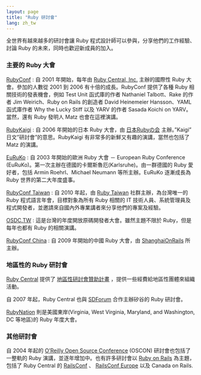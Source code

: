 ```yaml
---
layout: page
title: "Ruby 研討會"
lang: zh_tw
---
```


全世界有越來越多的研討會讓 Ruby 程式設計師可以參與，分享他們的工作經驗、討論 Ruby 的未來，同時也歡迎新成員的加入。

### 主要的 Ruby 大會

[RubyConf][1]
: 自 2001 年開始，每年由 [Ruby Central, Inc.][2] 主辦的國際性 Ruby 大會。參加的人數從 2001 到
  2006 有十倍的成長。RubyConf 提供了各種 Ruby 相關技術的發表機會，例如 Test Unit 函式庫的作者
  Nathaniel Talbott、Rake 的作者 Jim Weirich、Ruby on Rails 的創造者 David
  Heinemeier Hansson、YAML 函式庫作者 Why the Lucky Stiff 以及 YARV 的作者 Sasada
  Koichi on YARV。當然，還有 Ruby 發明人 Matz 也會在這裡演講。

[RubyKaigi][3]
: 自 2006 年開始的日本 Ruby 大會，由 [日本Rubyの会][4] 主辦。”Kaigi” 日文”研討會”的意思。RubyKaigi
  有非常多的新鮮又有趣的演講，當然也包括了 Matz 的演講。

[EuRuKo][5]
: 自 2003 年開始的歐洲 Ruby 大會 － European Ruby Conference
  (EuRuKo)。第一次主辦在德國的卡爾斯魯厄(Karlsruhe)。由一群德國的 Ruby 愛好者，包括 Armin
  Roehrl、Michael Neumann 等所主辦。EuRuKo 逐漸成長為 Ruby 世界的第二大年度盛事。

[RubyConf Taiwan][6]
: 自 2010 年起，由 [Ruby Taiwan][7] 社群主辦，為台灣唯一的 Ruby 程式語言年會，目標對象為所有 Ruby 相關的
  IT 技術人員、系統管理員及程式開發者，並邀請來自國內外專業講者來分享他們的專案及經驗。

[OSDC.TW][8]
: 這是台灣的年度開放原碼開發者大會。雖然主題不限於 Ruby，但是每年也都有 Ruby 的相關演講。

[RubyConf China][9]
: 自 2009 年開始的中國 Ruby 大會，由 [ShanghaiOnRails][10] 所主辦。

### 地區性的 Ruby 研討會

[Ruby Central][2] 提供了 [地區性研討會贊助計畫][11] ，提供一些經費給地區性團體來組織活動。

自 2007 年起，Ruby Central 也與 [SDForum][12] 合作主辦矽谷的 Ruby 研討會。

[RubyNation][13] 則是美國東岸(Virginia, West Virginia, Maryland, and
Washington, DC 等地區)的 Ruby 年度大會。

### 其他研討會

自 2004 年起的 [O’Reilly Open Source Conference][14] (OSCON) 研討會也包括了一整軌的
Ruby 演講，並逐年增加中。也有許多研討會以 [Ruby on Rails][15] 為主題，包括了 Ruby Central 的
[RailsConf][16] 、 [RailsConf Europe][17] 以及 Canada on Rails.



[1]: http://rubyconf.org/
[2]: http://www.rubycentral.org
[3]: http://rubykaigi.org/
[4]: http://jp.rubyist.net/
[5]: http://euruko.org/
[6]: http://rubyconf.tw
[7]: http://ruby.tw
[8]: http://osdc.tw
[9]: http://rubyconfchina.org
[10]: http://groups.google.com/group/shanghaionrails
[11]: http://www.rubycentral.org/rcg2006.pdf
[12]: http://www.sdforum.org
[13]: http://rubynation.org/
[14]: http://conferences.oreillynet.com/os2006/
[15]: http://www.rubyonrails.org
[16]: http://www.railsconf.org
[17]: http://europe.railsconf.org
